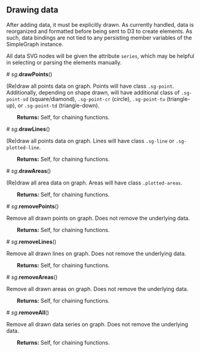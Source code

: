 ## Drawing data ##

After adding data, it must be explicitly drawn. As currently handled, data is reorganized and formatted before being sent to D3 to create elements. As such, data bindings are not tied to any persisting member variables of the SimpleGraph instance.

All data SVG nodes will be given the attribute `series`, which may be helpful in selecting or parsing the elements manually.

<a name="drawPoints">#</a> *sg*.**drawPoints**()

(Re)draw all points data on graph. Points will have class `.sg-point`. Additionally, depending on shape drawn, will have additional class of `.sg-point-sd` (square/diamond), `.sg-point-cr` (circle), `.sg-point-tu` (triangle-up), or `.sg-point-td` (triangle-down).

&nbsp; &nbsp; &nbsp; &nbsp;**Returns:** Self, for chaining functions.

<a name="drawLines">#</a> *sg*.**drawLines**()

(Re)draw all points data on graph. Lines will have class `.sg-line` or `.sg-plotted-line`.

&nbsp; &nbsp; &nbsp; &nbsp;**Returns:** Self, for chaining functions.

<a name="drawAreas">#</a> *sg*.**drawAreas**()

(Re)draw all area data on graph. Areas will have class `.plotted-areas`.

&nbsp; &nbsp; &nbsp; &nbsp;**Returns:** Self, for chaining functions.

<a name="removePoints">#</a> *sg*.**removePoints**()

Remove all drawn points on graph. Does not remove the underlying data.

&nbsp; &nbsp; &nbsp; &nbsp;**Returns:** Self, for chaining functions.

<a name="removeLines">#</a> *sg*.**removeLines**()

Remove all drawn lines on graph. Does not remove the underlying data.

&nbsp; &nbsp; &nbsp; &nbsp;**Returns:** Self, for chaining functions.

<a name="removeAreas">#</a> *sg*.**removeAreas**()

Remove all drawn areas on graph. Does not remove the underlying data.

&nbsp; &nbsp; &nbsp; &nbsp;**Returns:** Self, for chaining functions.

<a name="removeAll">#</a> *sg*.**removeAll**()

Remove all drawn data series on graph. Does not remove the underlying data.

&nbsp; &nbsp; &nbsp; &nbsp;**Returns:** Self, for chaining functions.